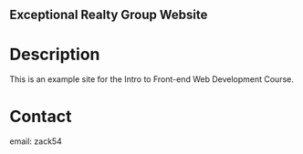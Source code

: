 Exceptional Realty Group Website
---

# Description

This is an example site for the Intro to Front-end Web Development Course.

# Contact

email: zack54
